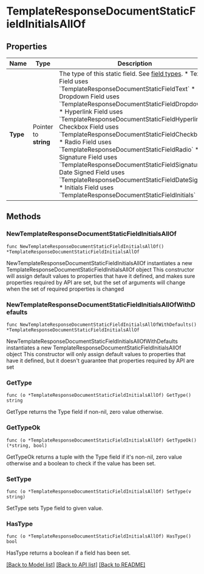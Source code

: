 # TemplateResponseDocumentStaticFieldInitialsAllOf

## Properties

Name | Type | Description | Notes
------------ | ------------- | ------------- | -------------
**Type** | Pointer to **string** | The type of this static field. See [field types](/api/reference/constants/#field-types).  * Text Field uses &#x60;TemplateResponseDocumentStaticFieldText&#x60; * Dropdown Field uses &#x60;TemplateResponseDocumentStaticFieldDropdown&#x60; * Hyperlink Field uses &#x60;TemplateResponseDocumentStaticFieldHyperlink&#x60; * Checkbox Field uses &#x60;TemplateResponseDocumentStaticFieldCheckbox&#x60; * Radio Field uses &#x60;TemplateResponseDocumentStaticFieldRadio&#x60; * Signature Field uses &#x60;TemplateResponseDocumentStaticFieldSignature&#x60; * Date Signed Field uses &#x60;TemplateResponseDocumentStaticFieldDateSigned&#x60; * Initials Field uses &#x60;TemplateResponseDocumentStaticFieldInitials&#x60; | [optional] [default to "initials"]

## Methods

### NewTemplateResponseDocumentStaticFieldInitialsAllOf

`func NewTemplateResponseDocumentStaticFieldInitialsAllOf() *TemplateResponseDocumentStaticFieldInitialsAllOf`

NewTemplateResponseDocumentStaticFieldInitialsAllOf instantiates a new TemplateResponseDocumentStaticFieldInitialsAllOf object
This constructor will assign default values to properties that have it defined,
and makes sure properties required by API are set, but the set of arguments
will change when the set of required properties is changed

### NewTemplateResponseDocumentStaticFieldInitialsAllOfWithDefaults

`func NewTemplateResponseDocumentStaticFieldInitialsAllOfWithDefaults() *TemplateResponseDocumentStaticFieldInitialsAllOf`

NewTemplateResponseDocumentStaticFieldInitialsAllOfWithDefaults instantiates a new TemplateResponseDocumentStaticFieldInitialsAllOf object
This constructor will only assign default values to properties that have it defined,
but it doesn't guarantee that properties required by API are set

### GetType

`func (o *TemplateResponseDocumentStaticFieldInitialsAllOf) GetType() string`

GetType returns the Type field if non-nil, zero value otherwise.

### GetTypeOk

`func (o *TemplateResponseDocumentStaticFieldInitialsAllOf) GetTypeOk() (*string, bool)`

GetTypeOk returns a tuple with the Type field if it's non-nil, zero value otherwise
and a boolean to check if the value has been set.

### SetType

`func (o *TemplateResponseDocumentStaticFieldInitialsAllOf) SetType(v string)`

SetType sets Type field to given value.

### HasType

`func (o *TemplateResponseDocumentStaticFieldInitialsAllOf) HasType() bool`

HasType returns a boolean if a field has been set.


[[Back to Model list]](../README.md#documentation-for-models) [[Back to API list]](../README.md#documentation-for-api-endpoints) [[Back to README]](../README.md)


